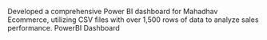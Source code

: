 Developed a comprehensive Power BI dashboard for Mahadhav Ecommerce, utilizing CSV files with over 1,500 rows of data to analyze sales performance.
PowerBI Dashboard

